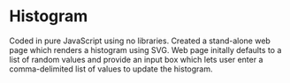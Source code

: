 # Histogram
Coded in pure JavaScript using no libraries.
Created a stand-alone web page which renders a histogram using SVG.
Web page initally defaults to a list of random values and provide an input box which lets user enter a comma-delimited list of values to update the histogram.
